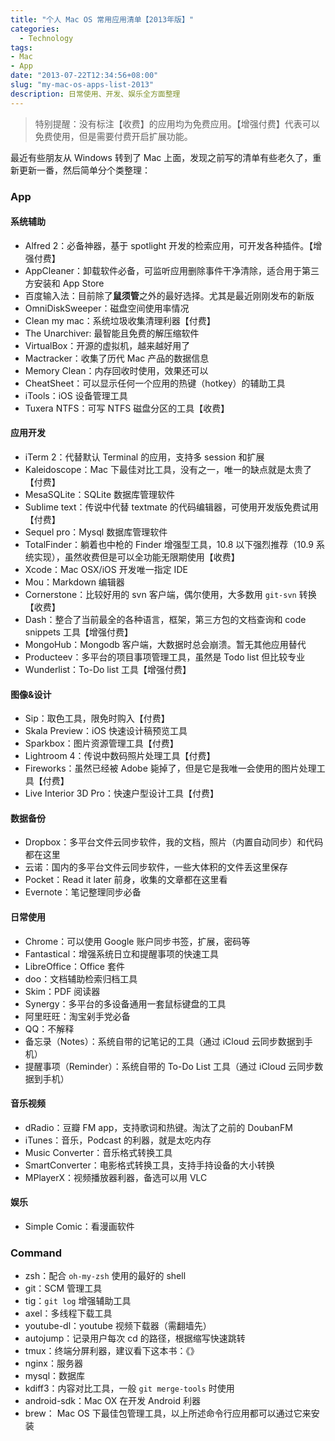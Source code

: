 ```yaml
---
title: "个人 Mac OS 常用应用清单【2013年版】"
categories:
  - Technology
tags:
- Mac
- App
date: "2013-07-22T12:34:56+08:00"
slug: "my-mac-os-apps-list-2013"
description: 日常使用、开发、娱乐全方面整理
---
```



> 特别提醒：没有标注【收费】的应用均为免费应用。【增强付费】代表可以免费使用，但是需要付费开启扩展功能。


最近有些朋友从 Windows 转到了 Mac 上面，发现之前写的清单有些老久了，重新更新一番，然后简单分个类整理：

### App

#### 系统辅助

* Alfred 2：必备神器，基于 spotlight 开发的检索应用，可开发各种插件。【增强付费】
* AppCleaner：卸载软件必备，可监听应用删除事件干净清除，适合用于第三方安装和 App Store
* 百度输入法：目前除了**鼠须管**之外的最好选择。尤其是最近刚刚发布的新版
* OmniDiskSweeper：磁盘空间使用率情况
* Clean my mac：系统垃圾收集清理利器【付费】
* The Unarchiver: 最智能且免费的解压缩软件
* VirtualBox：开源的虚拟机，越来越好用了
* Mactracker：收集了历代 Mac 产品的数据信息
* Memory Clean：内存回收时使用，效果还可以
* CheatSheet：可以显示任何一个应用的热键（hotkey）的辅助工具
* iTools：iOS 设备管理工具
* Tuxera NTFS：可写 NTFS 磁盘分区的工具【收费】

#### 应用开发

* iTerm 2：代替默认 Terminal 的应用，支持多 session 和扩展
* Kaleidoscope：Mac 下最佳对比工具，没有之一，唯一的缺点就是太贵了【付费】
* MesaSQLite：SQLite 数据库管理软件
* Sublime text：传说中代替 textmate 的代码编辑器，可使用开发版免费试用【付费】
* Sequel pro：Mysql 数据库管理软件
* TotalFinder：躺着也中枪的 Finder 增强型工具，10.8 以下强烈推荐（10.9 系统实现），虽然收费但是可以全功能无限期使用【收费】
* Xcode：Mac OSX/iOS 开发唯一指定 IDE
* Mou：Markdown 编辑器
* Cornerstone：比较好用的 svn 客户端，偶尔使用，大多数用 `git-svn` 转换【收费】
* Dash：整合了当前最全的各种语言，框架，第三方包的文档查询和 code snippets 工具【增强付费】
* MongoHub：Mongodb 客户端，大数据时总会崩溃。暂无其他应用替代
* Producteev：多平台的项目事项管理工具，虽然是 Todo list 但比较专业
* Wunderlist：To-Do list 工具【增强付费】

#### 图像&设计

* Sip：取色工具，限免时购入【付费】
* Skala Preview：iOS 快速设计稿预览工具
* Sparkbox：图片资源管理工具【付费】
* Lightroom 4：传说中数码照片处理工具【付费】
* Fireworks：虽然已经被 Adobe 毙掉了，但是它是我唯一会使用的图片处理工具【付费】
* Live Interior 3D Pro：快速户型设计工具【付费】

#### 数据备份

* Dropbox：多平台文件云同步软件，我的文档，照片（内置自动同步）和代码都在这里
* 云诺：国内的多平台文件云同步软件，一些大体积的文件丢这里保存
* Pocket：Read it later 前身，收集的文章都在这里看
* Evernote：笔记整理同步必备


#### 日常使用

* Chrome：可以使用 Google 账户同步书签，扩展，密码等
* Fantastical：增强系统日立和提醒事项的快速工具
* LibreOffice：Office 套件
* doo：文档辅助检索归档工具
* Skim：PDF 阅读器
* Synergy：多平台的多设备通用一套鼠标键盘的工具
* 阿里旺旺：淘宝剁手党必备
* QQ：不解释
* 备忘录（Notes）：系统自带的记笔记的工具（通过 iCloud 云同步数据到手机）
* 提醒事项（Reminder）：系统自带的 To-Do List 工具（通过 iCloud 云同步数据到手机）

#### 音乐视频

* dRadio：豆瓣 FM app，支持歌词和热键。淘汰了之前的 DoubanFM
* iTunes：音乐，Podcast 的利器，就是太吃内存
* Music Converter：音乐格式转换工具
* SmartConverter：电影格式转换工具，支持手持设备的大小转换
* MPlayerX：视频播放器利器，备选可以用 VLC

#### 娱乐

* Simple Comic：看漫画软件


### Command

* zsh：配合 `oh-my-zsh` 使用的最好的 shell
* git：SCM 管理工具
* tig：`git log` 增强辅助工具
* axel：多线程下载工具
* youtube-dl：youtube 视频下载器（需翻墙先）
* autojump：记录用户每次 cd 的路径，根据缩写快速跳转
* tmux：终端分屏利器，建议看下这本书：《》
* nginx：服务器
* mysql：数据库
* kdiff3：内容对比工具，一般 `git merge-tools` 时使用
* android-sdk：Mac OX 在开发 Android 利器
* brew： Mac OS 下最佳包管理工具，以上所述命令行应用都可以通过它来安装

